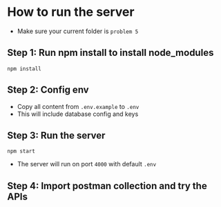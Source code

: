 # How to run the server
- Make sure your current folder is `problem 5`
## Step 1: Run npm install to install node_modules
```
npm install
```
## Step 2: Config env
- Copy all content from `.env.example` to `.env`
- This will include database config and keys
## Step 3: Run the server
```
npm start
```
- The server will run on port `4000` with default `.env`
## Step 4: Import postman collection and try the APIs